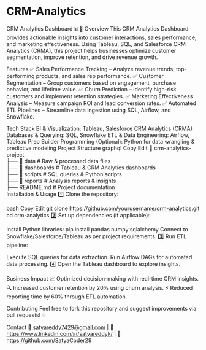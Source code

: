 # CRM-Analytics
CRM Analytics Dashboard 📊🚀
Overview
This CRM Analytics Dashboard provides actionable insights into customer interactions, sales performance, and marketing effectiveness. Using Tableau, SQL, and Salesforce CRM Analytics (CRMA), this project helps businesses optimize customer segmentation, improve retention, and drive revenue growth.

Features
✅ Sales Performance Tracking – Analyze revenue trends, top-performing products, and sales rep performance.
✅ Customer Segmentation – Group customers based on engagement, purchase behavior, and lifetime value.
✅ Churn Prediction – Identify high-risk customers and implement retention strategies.
✅ Marketing Effectiveness Analysis – Measure campaign ROI and lead conversion rates.
✅ Automated ETL Pipelines – Streamline data ingestion using SQL, Airflow, and Snowflake.

Tech Stack
BI & Visualization: Tableau, Salesforce CRM Analytics (CRMA)
Databases & Querying: SQL, Snowflake
ETL & Data Engineering: Airflow, Tableau Prep Builder
Programming (Optional): Python for data wrangling & predictive modeling
Project Structure
graphql
Copy
Edit
📂 crm-analytics-project  
 ├── 📁 data                  # Raw & processed data files  
 ├── 📁 dashboards            # Tableau & CRM Analytics dashboards  
 ├── 📁 scripts               # SQL queries & Python scripts  
 ├── 📁 reports               # Analysis reports & insights  
 ├── README.md                # Project documentation  
Installation & Usage
1️⃣ Clone the repository:

bash
Copy
Edit
git clone https://github.com/yourusername/crm-analytics.git
cd crm-analytics
2️⃣ Set up dependencies (if applicable):

Install Python libraries: pip install pandas numpy sqlalchemy
Connect to Snowflake/Salesforce/Tableau as per project requirements.
3️⃣ Run ETL pipeline:

Execute SQL queries for data extraction.
Run Airflow DAGs for automated data processing.
4️⃣ Open the Tableau dashboard to explore insights.

Business Impact
📈 Optimized decision-making with real-time CRM insights.
🔍 Increased customer retention by 20% using churn analysis.
⚡ Reduced reporting time by 60% through ETL automation.

Contributing
Feel free to fork this repository and suggest improvements via pull requests! 💡

Contact
📧 satyareddy7429@gmail.com | 🔗 https://www.linkedin.com/in/satyareddyk/ | 🏢 https://github.com/SatyaCoder29
